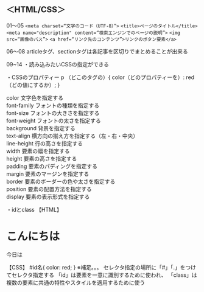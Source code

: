 ## ＜HTML/CSS＞

01〜05
`<meta charset=“文字のコード（UTF-8）”>`
`<title>ページのタイトル</title>`
`<meta name="description" content=“検索エンジンでのページの説明”>`
`<img src=“画像のパス”>`
`<a href=“リンク先のコンテンツ”>リンクのボタン要素</a>`

06〜08
articleタグ、sectionタグは各記事を区切りでまとめることが出来る

09~14
・読み込みたいCSSの指定ができる
<link rel="ファイルとの関係性の説明" href="CSSファイル名">

・CSSのプロパティー
p （どこのタグの）{
  color（どのプロパティーを）: red（どの値にするか）;
}

color	文字色を指定する<br>
font-family	フォントの種類を指定する<br>
font-size	フォントの大きさを指定する<br>
font-weight	フォントの太さを指定する<br>
background	背景を指定する<br>
text-align	横方向の揃え方を指定する（左・右・中央）<br>
line-height	行の高さを指定する<br>
width	要素の幅を指定する<br>
height	要素の高さを指定する<br>
padding	要素のパディングを指定する<br>
margin	要素のマージンを指定する<br>
border	要素のボーダーの色や太さを指定する<br>
position	要素の配置方法を指定する<br>
display	要素の表示形式を指定する<br>

・idとclass
【HTML】
<h1 id="id名">こんにちは</h1>
<p class="class名">今日は</p>
【CSS】
#id名{
    color: red;
}
※補足。。。
セレクタ指定の場所に「#」「.」をつけてセレクタ指定する
「id」は要素を一意に識別するために使われ、
「class」は複数の要素に共通の特性やスタイルを適用するために使う